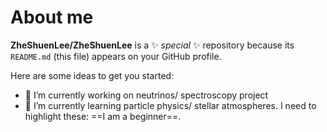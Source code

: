 # About me


**ZheShuenLee/ZheShuenLee** is a ✨ _special_ ✨ repository because its `README.md` (this file) appears on your GitHub profile.

Here are some ideas to get you started:

- 🔭 I’m currently working on neutrinos/ spectroscopy project 
- 🌱 I’m currently learning particle physics/ stellar atmospheres.
I need to highlight these: ==I am a beginner==.
